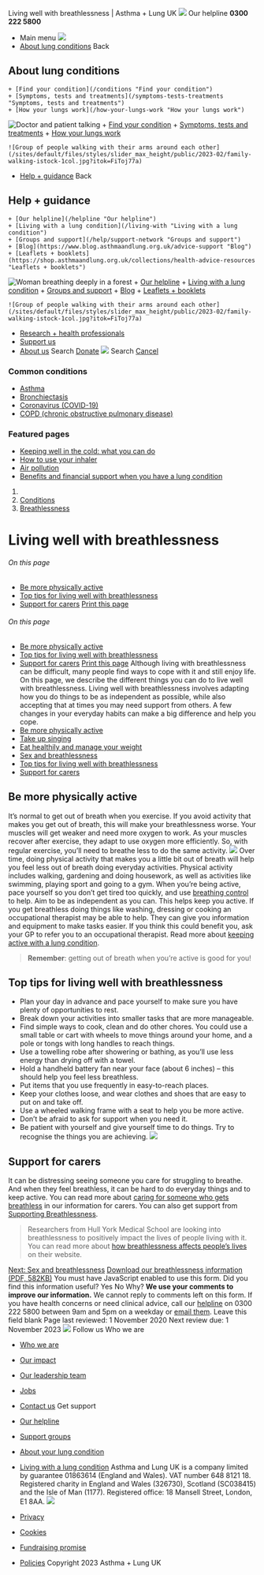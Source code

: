 
Living well with breathlessness | Asthma + Lung UK
 [![](/themes/custom/asthma-lung-uk/images/aluk-logo.png)](/ "Homepage")
 Our helpline **0300 222 5800**
* Main menu
![](/wingsuit/asthma-lung-uk/images/aluk-logo.png)
* [About lung conditions](#about "About lung conditions")
 Back
 
## About lung conditions
	+ [Find your condition](/conditions "Find your condition")
	+ [Symptoms, tests and treatments](/symptoms-tests-treatments "Symptoms, tests and treatments")
	+ [How your lungs work](/how-your-lungs-work "How your lungs work")
![Doctor and patient talking](/sites/default/files/styles/slider_max_height/public/2023-02/119589.jpg?itok=IfMKqhqJ)
	+ [Find your condition](/conditions)
	+ [Symptoms, tests and treatments](/symptoms-tests-treatments)
	+ [How your lungs work](/how-your-lungs-work)
	
	
	![Group of people walking with their arms around each other](/sites/default/files/styles/slider_max_height/public/2023-02/family-walking-istock-1col.jpg?itok=FiToj77a)
* [Help + guidance](#get-support "Help + guidance")
 Back
 
## Help + guidance
	+ [Our helpline](/helpline "Our helpline")
	+ [Living with a lung condition](/living-with "Living with a lung condition")
	+ [Groups and support](/help/support-network "Groups and support")
	+ [Blog](https://www.blog.asthmaandlung.org.uk/advice-support "Blog")
	+ [Leaflets + booklets](https://shop.asthmaandlung.org.uk/collections/health-advice-resources "Leaflets + booklets")
![Woman breathing deeply in a forest](/sites/default/files/styles/slider_max_height/public/2023-02/A%2BLUK%20Generic73.jpg?itok=IY-jWei3)
	+ [Our helpline](/helpline)
	+ [Living with a lung condition](/living-with)
	+ [Groups and support](/help/support-network)
	+ [Blog](https://www.blog.asthmaandlung.org.uk/advice-support)
	+ [Leaflets + booklets](https://shop.asthmaandlung.org.uk/collections/health-advice-resources "Leaflets and booklets about lung conditions")
	
	
	![Group of people walking with their arms around each other](/sites/default/files/styles/slider_max_height/public/2023-02/family-walking-istock-1col.jpg?itok=FiToj77a)
* [Research + health professionals](/research-health-professionals "Research + health professionals")
* [Support us](/support-us "Support us")
* [About us](/about-us "About us")
Search
[Donate](https://action.asthmaandlung.org.uk/page/99720/donate/1?ea_tracking_id=General_WebsiteALUK_Header_Regular "Donate") 
 [![](/themes/custom/asthma-lung-uk/images/aluk-logo.png)](/ "Homepage")
Search
[Cancel](#)
### Common conditions
* [Asthma](/conditions/asthma)
* [Bronchiectasis](/conditions/bronchiectasis)
* [Coronavirus (COVID-19)](/conditions/coronavirus)
* [COPD (chronic obstructive pulmonary disease)](/conditions/copd-chronic-obstructive-pulmonary-disease)
### Featured pages
* [Keeping well in the cold: what you can do](/living-with/cold-weather)
* [How to use your inhaler](/living-with/inhaler-videos)
* [Air pollution](/living-with/air-pollution)
* [Benefits and financial support when you have a lung condition](/living-with/benefits)
1. 
3. [Conditions](/conditions)
5. [Breathlessness](/conditions/breathlessness)
# Living well with breathlessness
###### On this page
* [Be more physically active](#active)
* [Top tips for living well with breathlessness](#top-tips)
* [Support for carers](#carers)
[Print this page](javascript:window.print();) 
###### On this page
* [Be more physically active](#active)
* [Top tips for living well with breathlessness](#top-tips)
* [Support for carers](#carers)
[Print this page](javascript:window.print();) 
Although living with breathlessness can be difficult, many people find ways to cope with it and still enjoy life. On this page, we describe the different things you can do to live well with breathlessness.
Living well with breathlessness involves adapting how you do things to be as independent as possible, while also accepting that at times you may need support from others.
A few changes in your everyday habits can make a big difference and help you cope.
* [Be more physically active](#active)
* [Take up singing](https://www.blf.org.uk/support-for-you/singing-for-lung-health)
* [Eat healthily and manage your weight](https://www.blf.org.uk/support-for-you/eating-well)
* [Sex and breathlessness](https://www.blf.org.uk/support-for-you/sex-and-breathlessness)
* [Top tips for living well with breathlessness](#top-tips)
* [Support for carers](#carers)
## Be more physically active
It’s normal to get out of breath when you exercise. If you avoid activity that makes you get out of breath, this will make your breathlessness worse. Your muscles will get weaker and need more oxygen to work.
As your muscles recover after exercise, they adapt to use oxygen more efficiently. So, with regular exercise, you’ll need to breathe less to do the same activity.
![](/sites/default/files/breaking%20the%20vicious%20cycle%20of%20inactivity.png)
Over time, doing physical activity that makes you a little bit out of breath will help you feel less out of breath doing everyday activities. Physical activity includes walking, gardening and doing housework, as well as activities like swimming, playing sport and going to a gym.
When you’re being active, pace yourself so you don’t get tired too quickly, and use [breathing control](https://www.blf.org.uk/support-for-you/breathlessness/how-to-manage-breathlessness#control) to help.
Aim to be as independent as you can. This helps keep you active. If you get breathless doing things like washing, dressing or cooking an occupational therapist may be able to help. They can give you information and equipment to make tasks easier. If you think this could benefit you, ask your GP to refer you to an occupational therapist.
Read more about [keeping active with a lung condition](https://www.blf.org.uk/support-for-you/keep-active).
> **Remember**: getting out of breath when you’re active is good for you!
> 
> 
> 
## Top tips for living well with breathlessness
* Plan your day in advance and pace yourself to make sure you have plenty of opportunities to rest.
* Break down your activities into smaller tasks that are more manageable.
* Find simple ways to cook, clean and do other chores. You could use a small table or cart with wheels to move things around your home, and a pole or tongs with long handles to reach things.
* Use a towelling robe after showering or bathing, as you’ll use less energy than drying off with a towel.
* Hold a handheld battery fan near your face (about 6 inches) – this should help you feel less breathless.
* Put items that you use frequently in easy-to-reach places.
* Keep your clothes loose, and wear clothes and shoes that are easy to put on and take off.
* Use a wheeled walking frame with a seat to help you be more active.
* Don’t be afraid to ask for support when you need it.
* Be patient with yourself and give yourself time to do things. Try to recognise the things you are achieving.
![](/sites/default/files/tips%20for%20managing%20breathlessness.png)
## Support for carers
It can be distressing seeing someone you care for struggling to breathe. And when they feel breathless, it can be hard to do everyday things and to keep active. You can read more about [caring for someone who gets breathless](https://www.blf.org.uk/support-for-you/carers/who-is-a-carer#care-for-someone-breathless) in our information for carers.
You can also get support from [Supporting Breathlessness](https://supporting-breathlessness.org.uk/).
> Researchers from Hull York Medical School are looking into breathlessness to positively impact the lives of people living with it. You can read more about [how breathlessness affects people’s lives](https://www.hyms.ac.uk/research/research-centres-and-groups/wolfson/breathlessness) on their website.
> 
> 
> 
[Next: Sex and breathlessness](/conditions/breathlessness/sex-breathlessness "Sex and breathlessness")
[Download our breathlessness information (PDF, 582KB)](https://www.blf.org.uk/sites/default/files/BK29%20Breathlessness%202020%20v3%20downloadable%20PDF%20%281%29.pdf)
You must have JavaScript enabled to use this form.
Did you find this information useful?
Yes
No
Why?
**We use your comments to improve our information.** We cannot reply to comments left on this form. If you have health concerns or need clinical advice, call our [helpline](/helpline) on 0300 222 5800 between 9am and 5pm on a weekday or [email them](/helpline).
Leave this field blank
Page last reviewed: 
1 November 2020
Next review due: 
1 November 2023
 [![](/sites/default/files/2023-01/footer-logo%20%281%29.png)](/ "Homepage")
Follow us
 Who we are
 
* [Who we are](/about-us/who-we-are)
* [Our impact](/about-us/our-impact)
* [Our leadership team](/about-us/our-leadership-team)
* [Jobs](/work-us)
* [Contact us](/about-us/contact-us)
 Get support
 
* [Our helpline](/helpline)
* [Support groups](/help/support-network)
* [About your lung condition](/conditions)
* [Living with a lung condition](/living-with)
Asthma and Lung UK is a company limited by guarantee 01863614 (England and Wales). VAT number 648 8121 18.
Registered charity in England and Wales (326730), Scotland (SC038415) and the Isle of Man (1177). Registered office: 18 Mansell Street, London, E1 8AA.
[![](/sites/default/files/2023-01/reg-logo%20%281%29.png)](https://www.fundraisingregulator.org.uk)
![]()
![]()
* [Privacy](/privacy-policy)
* [Cookies](/cookies-how-we-use-them)
* [Fundraising promise](/fundraising-promise)
* [Policies](/about-us/policies)
 Copyright 2023 Asthma + Lung UK
 
